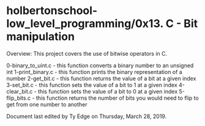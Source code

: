 # holbertonschool-low_level_programming/0x13. C - Bit manipulation


Overview: This project covers the use of bitwise operators in C.


0-binary_to_uint.c - this function converts a binary number to an unsigned int
1-print_binary.c - this function prints the binary representation of a number
2-get_bit.c - this function returns the value of a bit at a given index
3-set_bit.c - this function sets the value of a bit to 1 at a given index
4-clear_bit.c - this function sets the value of a bit to 0 at a given index
5-flip_bits.c - this function returns the number of bits you would need to flip to get from one number to another



Document last edited by Ty Edge on Thursday, March 28, 2019.